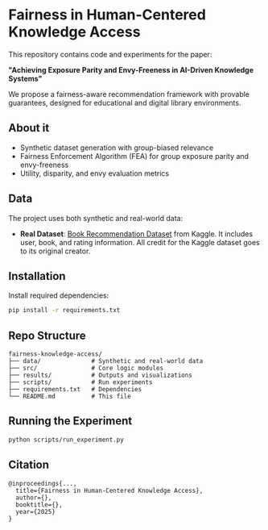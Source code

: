 # Fairness in Human-Centered Knowledge Access

This repository contains code and experiments for the paper:

**"Achieving Exposure Parity and Envy-Freeness in AI-Driven Knowledge Systems"**

We propose a fairness-aware recommendation framework with provable guarantees, designed for educational and digital library environments.

## About it

- Synthetic dataset generation with group-biased relevance  
- Fairness Enforcement Algorithm (FEA) for group exposure parity and envy-freeness  
- Utility, disparity, and envy evaluation metrics

## Data

The project uses both synthetic and real-world data:

- **Real Dataset**: [Book Recommendation Dataset](https://www.kaggle.com/datasets/arashnic/book-recommendation-dataset) from Kaggle. It includes user, book, and rating information. All credit for the Kaggle dataset goes to its original creator.

## Installation

Install required dependencies:

```bash
pip install -r requirements.txt
```

## Repo Structure
```
fairness-knowledge-access/
├── data/              # Synthetic and real-world data
├── src/               # Core logic modules
├── results/           # Outputs and visualizations
├── scripts/           # Run experiments
├── requirements.txt   # Dependencies
└── README.md          # This file
```
## Running the Experiment
```bash
python scripts/run_experiment.py
```
## Citation
```
@inproceedings{...,
  title={Fairness in Human-Centered Knowledge Access},
  author={},
  booktitle={},
  year={2025}
}
```


